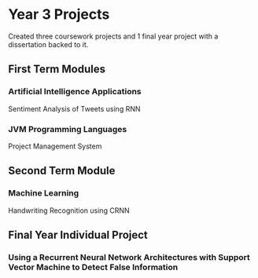 # Year 3 Projects

Created three coursework projects and 1 final year project with a dissertation backed to it.

## First Term Modules
### Artificial Intelligence Applications
Sentiment Analysis of Tweets using RNN

### JVM Programming Languages
Project Management System


## Second Term Module
### Machine Learning
Handwriting Recognition using CRNN


## Final Year Individual Project
### Using a Recurrent Neural Network Architectures with Support Vector Machine to Detect False Information

